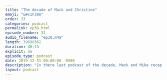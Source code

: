 ```yaml
---
title: "The decade of Mack and Christine"
emoji: "&#x1F38A"
order: 33
categories: podcast
permalink: ep30.html
episode_number: 31
audio_filename: "ep30.m4a"
length: 39698362
duration: 40:13
explicit: no
episode_type: podcast
date: 2019-12-31 08:00:00 -0500
description: "In there last podcast of the decade, Mack and Mike recap the past decade."
layout: podcast
---
```


